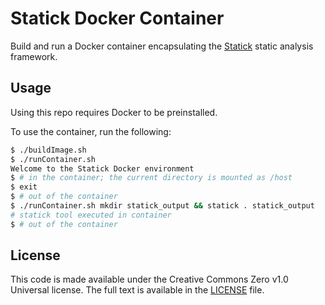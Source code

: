 
# Statick Docker Container

Build and run a Docker container encapsulating the [Statick](https://github.com/sscpac/statick)
static analysis framework.

## Usage

Using this repo requires Docker to be preinstalled.

To use the container, run the following:

```sh
$ ./buildImage.sh
$ ./runContainer.sh
Welcome to the Statick Docker environment
$ # in the container; the current directory is mounted as /host
$ exit
$ # out of the container
$ ./runContainer.sh mkdir statick_output && statick . statick_output
# statick tool executed in container
$ # out of the container
```

## License

This code is made available under the Creative Commons Zero v1.0 Universal license. The full text is
available in the [LICENSE](LICENSE) file.
